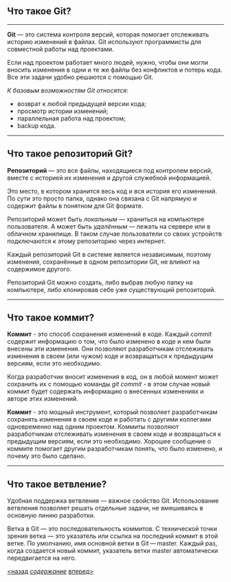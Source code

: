 ## Что такое Git?
---
**Git**  — это система контроля версий, которая помогает отслеживать историю изменений в файлах. Git используют программисты для совместной работы над проектами.

Если над проектом работает много людей, нужно, чтобы они могли вносить изменения в одни и те же файлы без конфликтов и потерь кода. Все эти задачи удобно решаются с помощью Git.

*К базовым возможностям Git относятся*:

+ возврат к любой предыдущей версии кода;
+ просмотр истории изменений;
+ параллельная работа над проектом;
+ backup кода.
---

## Что такое репозиторий Git?
**Репозиторий** — это все файлы, находящиеся под контролем версий, вместе с историей их изменения и другой служебной информацией.

Это место, в котором хранится весь код и вся история его изменений. По сути это просто папка, однако она связана с Git напрямую и содержит файлы в понятном для Git формате.

Репозиторий может быть *локальным* — храниться на компьютере пользователя. А может быть *удалённым* — лежать на сервере или в облачном хранилище. В таком случае пользователи со своих устройств подключаются к этому репозиторию через интернет.

Каждый репозиторий Git в системе является независимым, поэтому изменения, сохранённые в одном репозитории Git, не влияют на содержимое другого.

Репозиторий Git можно создать, либо выбрав любую папку на компьютере, либо клонировав себе уже существующий репозиторий. 

---

## Что такое коммит?
**Коммит** - это способ сохранения изменений в коде. Каждый commit содержит информацию о том, что было изменено в коде и кем были внесены эти изменения. Они позволяют разработчикам отслеживать изменения в своем (или чужом) коде и возвращаться к предыдущим версиям, если это необходимо.

Когда разработчик вносит изменения в код, он в любой момент может сохранить их с помощью команды *git commit* - в этом случае новый коммит будет содержать информацию о внесенных изменениях и авторе этих изменений.

**Коммит** - это мощный инструмент, который позволяет разработчикам сохранять изменения в своем коде и работать с другими коллегами одновременно над одним проектом. Коммиты позволяют разработчикам отслеживать изменения в своем коде и возвращаться к предыдущим версиям, если это необходимо. Хорошее сообщение о коммите помогает другим разработчикам понять, что было изменено, и почему это было сделано.

---

## Что такое ветвление?
Удобная поддержка ветвления — важное свойство Git. Использование ветвления позволяет решать отдельные задачи, не вмешиваясь в основную линию разработки.

Ветка в Git — это последовательность коммитов. С технической точки зрения ветка — это указатель или ссылка на последний коммит в этой ветке. По умолчанию, имя основной ветки в Git — master. Каждый раз, когда создается новый коммит, указатель ветки master автоматически передвигается на него.

[ <назад](histori.md) [*содержание*](readme.md)
[вперед>](advantages.md)
